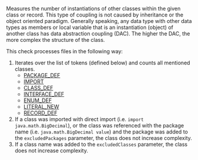 Measures the number of instantiations of other classes within the given
class or record. This type of coupling is not caused by inheritance or
the object oriented paradigm. Generally speaking, any data type with
other data types as members or local variable that is an instantiation
(object) of another class has data abstraction coupling (DAC). The
higher the DAC, the more complex the structure of the class.

This check processes files in the following way:

1.  Iterates over the list of tokens (defined below) and counts all
    mentioned classes.
    -   [PACKAGE\_DEF](apidocs/com/puppycrawl/tools/checkstyle/api/TokenTypes.html#IMPORT)
    -   [IMPORT](apidocs/com/puppycrawl/tools/checkstyle/api/TokenTypes.html#IMPORT)
    -   [CLASS\_DEF](apidocs/com/puppycrawl/tools/checkstyle/api/TokenTypes.html#CLASS_DEF)
    -   [INTERFACE\_DEF](apidocs/com/puppycrawl/tools/checkstyle/api/TokenTypes.html#INTERFACE_DEF)
    -   [ENUM\_DEF](apidocs/com/puppycrawl/tools/checkstyle/api/TokenTypes.html#ENUM_DEF)
    -   [LITERAL\_NEW](apidocs/com/puppycrawl/tools/checkstyle/api/TokenTypes.html#LITERAL_NEW)
    -   [RECORD\_DEF](apidocs/com/puppycrawl/tools/checkstyle/api/TokenTypes.html#RECORD_DEF)
2.  If a class was imported with direct import (i.e.
    `import java.math.BigDecimal`), or the class was referenced with the
    package name (i.e. `java.math.BigDecimal value`) and the package was
    added to the `excludedPackages` parameter, the class does not
    increase complexity.
3.  If a class name was added to the `excludedClasses` parameter, the
    class does not increase complexity.
